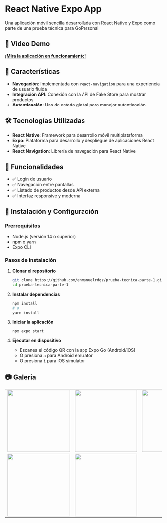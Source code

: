# React Native Expo App

Una aplicación móvil sencilla desarrollada con React Native y Expo como parte de una prueba técnica para GoPersonal

## 🎥 Video Demo


**[¡Mira la aplicación en funcionamiento!
](https://www.youtube.com/shorts/4YHK8gcgP6M)**


## 🚀 Características

- **Navegación**: Implementada con `react-navigation` para una experiencia de usuario fluida
- **Integración API**: Conexión con la API de Fake Store para mostrar productos
- **Autenticación**: Uso de estado global para manejar autenticación

## 🛠️ Tecnologías Utilizadas

- **React Native**: Framework para desarrollo móvil multiplataforma
- **Expo**: Plataforma para desarrollo y despliegue de aplicaciones React Native
- **React Navigation**: Librería de navegación para React Native

## 📱 Funcionalidades

- ✅ Login de usuario
- ✅ Navegación entre pantallas
- ✅ Listado de productos desde API externa
- ✅ Interfaz responsive y moderna

## 🚀 Instalación y Configuración

### Prerrequisitos

- Node.js (versión 14 o superior)
- npm o yarn
- Expo CLI

### Pasos de instalación

1. **Clonar el repositorio**
   ```bash
   git clone https://github.com/enmanuelrdgz/prueba-tecnica-parte-1.git
   cd prueba-tecnica-parte-1
   ```

2. **Instalar dependencias**
   ```bash
   npm install
   # o
   yarn install
   ```

3. **Iniciar la aplicación**
   ```bash
   npx expo start
   ```

4. **Ejecutar en dispositivo**
   - Escanea el código QR con la app Expo Go (Android/iOS)
   - O presiona `a` para Android emulator
   - O presiona `i` para iOS simulator

## 📷 Galeria

<div align="center">
  <table>
    <tr>
      <td align="center">
        <img src="./assets/img1.jpeg" width="200"/>
        <br/>
      </td>
      <td align="center">
        <img src="./assets/img2.jpeg" width="200"/>
        <br/>
      </td>
      <td align="center">
        <img src="./assets/img3.jpeg" width="200"/>
        <br/>
      </td>
    </tr>
    <tr>
      <td align="center">
        <img src="./assets/img4.jpeg" width="200"/>
        <br/>
      </td>
      <td align="center">
        <img src="./assets/img5.jpeg" width="200"/>
        <br/>
      </td>
      <td></td>
    </tr>
  </table>
</div>

